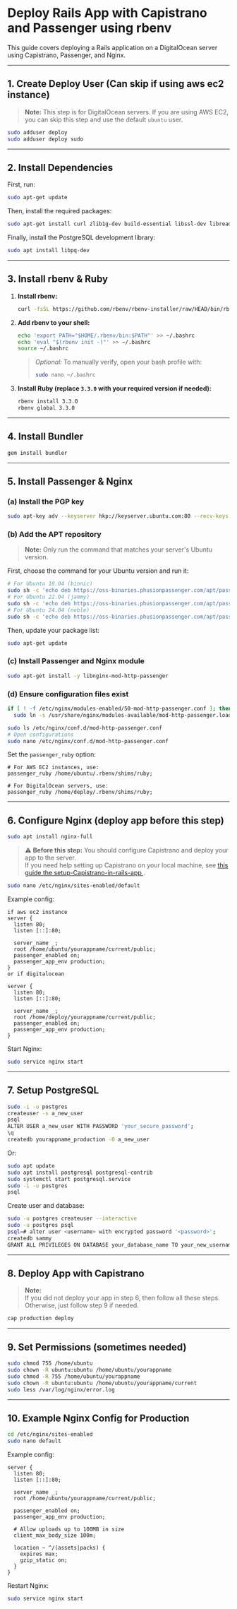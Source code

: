 # Deploy Rails App with Capistrano and Passenger using rbenv

This guide covers deploying a Rails application on a DigitalOcean server using Capistrano, Passenger, and Nginx.

---

## 1. Create Deploy User (Can skip if using aws ec2 instance)

> **Note:** This step is for DigitalOcean servers. If you are using AWS EC2, you can skip this step and use the default `ubuntu` user.

```sh
sudo adduser deploy
sudo adduser deploy sudo
```

---

## 2. Install Dependencies

First, run:

```sh
sudo apt-get update
```

Then, install the required packages:

```sh
sudo apt-get install curl zlib1g-dev build-essential libssl-dev libreadline-dev libyaml-dev libsqlite3-dev sqlite3 libxml2-dev libxslt1-dev libcurl4-openssl-dev software-properties-common libffi-dev dirmngr gnupg apt-transport-https ca-certificates nodejs yarn
```

Finally, install the PostgreSQL development library:

```sh
sudo apt install libpq-dev
```

---

## 3. Install rbenv & Ruby

1. **Install rbenv:**
    ```sh
    curl -fsSL https://github.com/rbenv/rbenv-installer/raw/HEAD/bin/rbenv-installer | bash
    ```

2. **Add rbenv to your shell:**
    ```sh
    echo 'export PATH="$HOME/.rbenv/bin:$PATH"' >> ~/.bashrc
    echo 'eval "$(rbenv init -)"' >> ~/.bashrc
    source ~/.bashrc
    ```
    > *Optional:* To manually verify, open your bash profile with:
    > ```sh
    > sudo nano ~/.bashrc
    > ```
    
3. **Install Ruby (replace `3.3.0` with your required version if needed):**
    ```sh
    rbenv install 3.3.0
    rbenv global 3.3.0
    ```
---

## 4. Install Bundler

```sh
gem install bundler
```

---

## 5. Install Passenger & Nginx

### (a) Install the PGP key

```sh
sudo apt-key adv --keyserver hkp://keyserver.ubuntu.com:80 --recv-keys 561F9B9CAC40B2F7
```

### (b) Add the APT repository

> **Note:** Only run the command that matches your server's Ubuntu version.

First, choose the command for your Ubuntu version and run it:

```sh
# For Ubuntu 18.04 (bionic)
sudo sh -c 'echo deb https://oss-binaries.phusionpassenger.com/apt/passenger bionic main > /etc/apt/sources.list.d/passenger.list'
# For Ubuntu 22.04 (jammy)
sudo sh -c 'echo deb https://oss-binaries.phusionpassenger.com/apt/passenger jammy main > /etc/apt/sources.list.d/passenger.list'
# For Ubuntu 24.04 (noble)
sudo sh -c 'echo deb https://oss-binaries.phusionpassenger.com/apt/passenger noble main > /etc/apt/sources.list.d/passenger.list'
```

Then, update your package list:

```sh
sudo apt-get update
```

### (c) Install Passenger and Nginx module

```sh
sudo apt-get install -y libnginx-mod-http-passenger
```

### (d) Ensure configuration files exist

```sh
if [ ! -f /etc/nginx/modules-enabled/50-mod-http-passenger.conf ]; then \
  sudo ln -s /usr/share/nginx/modules-available/mod-http-passenger.load /etc/nginx/modules-enabled/50-mod-http-passenger.conf ; fi

sudo ls /etc/nginx/conf.d/mod-http-passenger.conf
# Open configurations
sudo nano /etc/nginx/conf.d/mod-http-passenger.conf
```

Set the `passenger_ruby` option:

```
# For AWS EC2 instances, use:
passenger_ruby /home/ubuntu/.rbenv/shims/ruby;

# For DigitalOcean servers, use:
passenger_ruby /home/deploy/.rbenv/shims/ruby;
```

---

## 6. Configure Nginx (deploy app before this step)

```sh
sudo apt install nginx-full
```
> ⚠️ **Before this step:**
> You should configure Capistrano and deploy your app to the server.  
> If you need help setting up Capistrano on your local machine, see [this guide the setup-Capistrano-in-rails-app ](https://github.com/Tallalali1/setup-Capistrano-in-rails-app).

```sh
sudo nano /etc/nginx/sites-enabled/default
```

Example config:

```
if aws ec2 instance
server {
  listen 80;
  listen [::]:80;

  server_name _;
  root /home/ubuntu/yourappname/current/public;
  passenger_enabled on;
  passenger_app_env production;
}
or if digitalocean

server {
  listen 80;
  listen [::]:80;

  server_name _;
  root /home/deploy/yourappname/current/public;
  passenger_enabled on;
  passenger_app_env production;
}
```

Start Nginx:

```sh
sudo service nginx start
```

---

## 7. Setup PostgreSQL

```sh
sudo -i -u postgres
createuser -s a_new_user
psql
ALTER USER a_new_user WITH PASSWORD 'your_secure_password';
\q
createdb yourappname_production -O a_new_user
```

Or:

```sh
sudo apt update
sudo apt install postgresql postgresql-contrib
sudo systemctl start postgresql.service
sudo -i -u postgres
psql
```

Create user and database:

```sh
sudo -u postgres createuser --interactive
sudo -u postgres psql
psql=# alter user <username> with encrypted password '<password>';
createdb sammy
GRANT ALL PRIVILEGES ON DATABASE your_database_name TO your_new_username;
```

---

## 8. Deploy App with Capistrano

> **Note:**  
> If you did not deploy your app in step 6, then follow all these steps.  
> Otherwise, just follow step 9 if needed.

```sh
cap production deploy
```

---

## 9. Set Permissions (sometimes needed)

```sh
sudo chmod 755 /home/ubuntu
sudo chown -R ubuntu:ubuntu /home/ubuntu/yourappname
sudo chmod -R 755 /home/ubuntu/yourappname
sudo chown -R ubuntu:ubuntu /home/ubuntu/yourappname/current
sudo less /var/log/nginx/error.log
```

---

## 10. Example Nginx Config for Production

```sh
cd /etc/nginx/sites-enabled
sudo nano default
```

Example config:

```
server {
  listen 80;
  listen [::]:80;

  server_name _;
  root /home/ubuntu/yourappname/current/public;

  passenger_enabled on;
  passenger_app_env production;

  # Allow uploads up to 100MB in size
  client_max_body_size 100m;

  location ~ ^/(assets|packs) {
    expires max;
    gzip_static on;
  }
}
```

Restart Nginx:

```sh
sudo service nginx start
```
